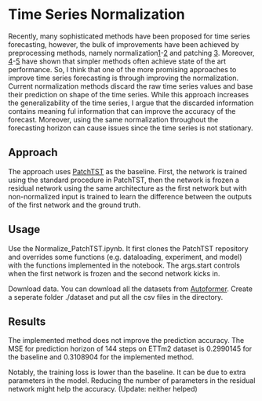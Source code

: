 # Time Series Normalization
Recently, many sophisticated methods have been proposed for time series forecasting, however, the bulk of improvements have been achieved by preprocessing methods, namely normalization[1](https://github.com/ts-kim/RevIN)-[2](https://arxiv.org/pdf/2401.16777) and patching [3](https://github.com/yuqinie98/PatchTST/tree/main). Moreover, [4](https://arxiv.org/pdf/2205.13504)-[5](https://arxiv.org/abs/2406.16964) have shown that simpler methods often achieve state of the art performance. So, I think that one of the more promising approaches to improve time series forecasting is through improving the normalization. Current normalization methods discard the raw time series values and base their prediction on shape of the time series. While this approach increases the generalizability of the time series, I argue that the discarded information contains meaning ful information that can improve the accuracy of the forecast. Moreover, using the same normalization throughout the forecasting horizon can cause issues since the time series is not stationary.
## Approach
The approach uses [PatchTST](https://github.com/yuqinie98/PatchTST/tree/main) as the baseline. First, the network is trained using the standard procedure in PatchTST, then the network is frozen a residual network using the same architecture as the first network but with non-normalized input is trained to learn the difference between the outputs of the first network and the ground truth.
## Usage
Use the Normalize_PatchTST.ipynb. It first clones the PatchTST repository and overrides some functions (e.g. dataloading, experiment, and model) with the functions implemented in the notebook. The args.start controls when the first network is frozen and the second network kicks in.

Download data. You can download all the datasets from [Autoformer](https://drive.google.com/drive/folders/1ZOYpTUa82_jCcxIdTmyr0LXQfvaM9vIy). Create a seperate folder ./dataset and put all the csv files in the directory.

## Results
The implemented method does not improve the prediction accuracy. The MSE for prediction horizon of 144 steps on ETTm2 dataset is 0.2990145 for the baseline and 0.3108904 for the implemented method.

Notably, the training loss is lower than the baseline. It can be due to extra parameters in the model. Reducing the number of parameters in the residual network might help the accuracy. (Update: neither helped)
